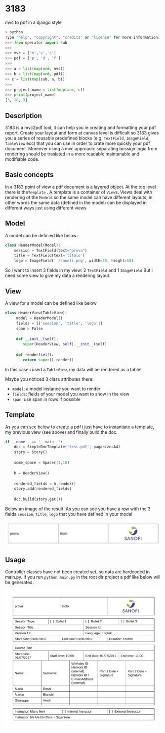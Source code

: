 # 3183
mvc to pdf in a django style 

```python
> python
Type "help", "copyright", "credits" or "license" for more information.
>>> from operator import sub
>>> 
>>> mvc = ['m','v','c']
>>> pdf = ['p', 'd', 'f']
>>> 
>>> a = list(map(ord, mvc))
>>> b = list(map(ord, pdf))
>> c = list(map(sub, a, b))
>>>
>>> project_name = list(map(abs, c))
>>> print(project_name)
[3, 18, 3] 
```

## Description

3183 is a mvc2pdf tool, it can help you in creating and formatting your pdf report.
Create your layout and form at canvas level is difficult so 3183 gives you a series
of reusable predefined blocks (e.g. `TextField`, `ImageField`, `TableView` ecc) that 
you can use in order to crate more quickly your pdf document. Moreover using a mvc
approach: separating bussign logic from rendering should be traslated in a more readable
maintanable and modifiable code.

## Basic concepts

In a 3183 point of view a pdf document is a layered object.
At the top level there is the`Template` . A template is a
container of `View`s. Views deal with rendering of the `Model`s
so the same model can have different layouts; in other words the
same data (defined in the model) can be displayed in different
ways just using different views

## Model

A model can be definied like below:

```python
class HeaderModel(Model):
    session = TextField(text="prova")
    title = TextField(text='titolo')
    logo = ImageField('./sanofi.png', width=50, height=50)

```

So i want to insert 3 fields in my view: 2 `TextField` and 1 `ImageField`
But i need some view to give my data a rendering layout.

## View

A view for a model can be defined like below

```python
class HeaderView(TableView):
     model = HeaderModel()
     fields = [['session', 'title', 'logo']]
     span = False

     def __init__(self):
        super(HeaderView, self).__init__(self)

     def render(self):
        return super().render()
```

In this case i used a `TableView`, my data will be rendered
as a table!

Maybe you noticed 3 class attributes there:

* `model`: a model instance you want to render
* `fields`: fields of your model you want to show in the view
* `span`: use span in rows if possible

## Template

As you can see below to create a pdf i just have to instantiate
a template, my previous view (see above) and finally build the doc.

```python
if __name__ == '__main__':
    doc = SimpleDocTemplate('test.pdf', pagasize=A4)
    story = Story()

    some_space = Spacer(1,10)

    h = HeaderView()

    rendered_fields = h.render()
    story.add(rendered_fields) 

    doc.build(story.get())

```

Below an image of the result.
As you can see you have a row with the 3 fields `session`, `title`, `logo` that you have defined in your model

![header](https://github.com/kinderp/3183/blob/master/header.png)

## Usage

Controller classes have not been created yet, so data are hardcoded in main.py.
If you run `python main.py` in the root dir project a pdf like below will be generated:


![header](https://github.com/kinderp/3183/blob/master/result.png)

